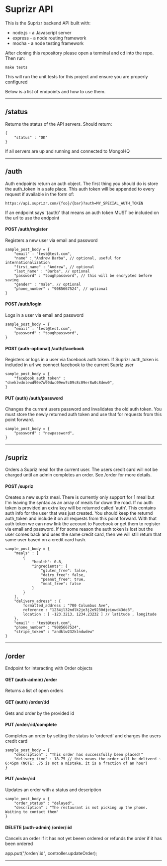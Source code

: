 Suprizr API
==========

This is the Suprizr backend API built with:
* node.js - a Javascript server
* express - a node routing framework
* mocha - a node testing framework

After cloning this repository please open a terminal and cd into the repo. Then run:
	
	make tests

This will run the unit tests for this project and ensure you are properly configured

Below is a list of endpoints and how to use them.

- - -

/status
----
Returns the status of the API servers. Should return:

	{
		"status" : "OK"
	}

If all servers are up and running and connected to MongoHQ

- - -

/auth
----
Auth endpoints return an auth object. The first thing you should do is store the auth_token in a safe place. This auth token will be appended to every request if available in the form of:

	https://api.suprizr.com/{foo}/{bar}?auth=MY_SPECIAL_AUTH_TOKEN

If an endpoint says '(auth)' that means an auth token MUST be included on the url to use the endpoint

#### POST /auth/register
Registers a new user via email and password

	sample_post_body = {
		"email" : "test@test.com",
		"name" : "Andrew Barba", // optional, useful for internationalization
		"first_name" : "Andrew", // optional
		"last_name" : "Barba", // optional
		"password" : "toughpassword", // this will be encrypted before saving
		"gender" : "male", // optional
		"phone_number" : "9085667524", // optional
	}

#### POST /auth/login
Logs in a user via email and password

	sample_post_body = {
		"email" : "test@test.com",
		"password" : "toughpassword",
	}

#### POST (auth-optional) /auth/facebook
Registers or logs in a user via facebook auth token. If Suprizr auth_token is included in url we connect facebook to the current Supriz user
	
	sample_post_body = {
		"facebook_auth_token" : "dneklwdnlewd90e7w90dwc09ew7c09s8c09er8w0c8dew0",
	}

#### PUT (auth) /auth/password
Changes the current users password and Invalidates the old auth token. You must store the newly returned auth token and use that for requests from this point forward.
	
	sample_post_body = {
		"password" : "newpassword",
	}

- - - 

/supriz
----
Orders a Supriz meal for the current user. The users credit card will not be charged until an admin completes an order. See /order for more details.

#### POST /supriz
Creates a new supriz meal. There is currently only support for 1 meal but I'm leaving the syntax as an array of meals for down the road. If no auth token is provided an extra key will be returned called 'auth'. This contains auth info for the user that was just created. You should keep the returnd auth_token and include it on all requests from this point forward. With that auth token we can now link the account to Facebook or get them to register via email and password. If for some reason the auth token is lost but the user comes back and uses the same credit card, then we will still return that same user based on a credit card hash.

	sample_post_body = {
		"meals" : [
		    {
		        "health": 0.8,
		        "ingredients": {
		            "gluten_free": false,
		            "dairy_free": false,
		            "peanut_free": true,
		            "meat_free": false
		        } 
		    }
		],
		"delivery_adress" : {
		    formatted_address : "700 Columbus Ave",
		    reference : "1234jl32ndlk2je3j2e9230djeiowd43de3",
		    location : [ -123.3213, 1234.23232 ] // latitude , longitude
		},
		"email" : "test@test.com",
		"phone_number" : "9085667524",
		"stripe_token" : "andklw232klndwdew"
	}


- - -

/order
----
Endpoint for interacting with Order objects

#### GET (auth-admin) /order
Returns a list of open orders

#### GET (auth) /order/:id
Gets and order by the provided id

#### PUT /order/:id/complete
Completes an order by setting the status to 'ordered' and charges the users credit card

	sample_post_body = {
		"description" : "This order has successfully been placed!"
		"delivery_time" : 18.75 // this means the order will be deliverd ~ 6:45pm (NOTE: .75 is not a mistake, it is a fraction of an hour)
	}

#### PUT /order/:id
Updates an order with a status and description

	sample_post_body = {
		"order_status" : "delayed",
		"description" : "The restaurant is not picking up the phone. Waiting to contact them"
	}

#### DELETE (auth-admin) /order/:id
Cancels an order if it has not yet beeen ordered or refunds the order if it has been ordered

app.put("/order/:id", controller.updateOrder);


- - -












